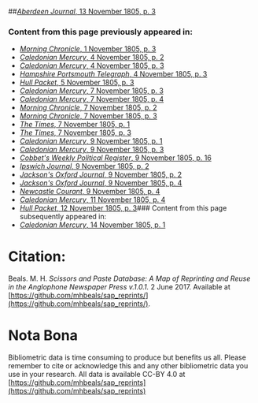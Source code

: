 ##[*Aberdeen Journal*, 13 November 1805, p. 3](https://mhbeals.github.io/sap_html/Aberdeen-Journal/Aberdeen-Journal-13-November-1805-p-3)

### Content from this page previously appeared in:
+ [*Morning Chronicle*, 1 November 1805, p. 3](https://mhbeals.github.io/sap_html/Morning-Chronicle/Morning-Chronicle-1-November-1805-p-3)
+ [*Caledonian Mercury*, 4 November 1805, p. 2](https://mhbeals.github.io/sap_html/Caledonian-Mercury/Caledonian-Mercury-4-November-1805-p-2)
+ [*Caledonian Mercury*, 4 November 1805, p. 3](https://mhbeals.github.io/sap_html/Caledonian-Mercury/Caledonian-Mercury-4-November-1805-p-3)
+ [*Hampshire Portsmouth Telegraph*, 4 November 1805, p. 3](https://mhbeals.github.io/sap_html/Hampshire-Portsmouth-Telegraph/Hampshire-Portsmouth-Telegraph-4-November-1805-p-3)
+ [*Hull Packet*, 5 November 1805, p. 3](https://mhbeals.github.io/sap_html/Hull-Packet/Hull-Packet-5-November-1805-p-3)
+ [*Caledonian Mercury*, 7 November 1805, p. 3](https://mhbeals.github.io/sap_html/Caledonian-Mercury/Caledonian-Mercury-7-November-1805-p-3)
+ [*Caledonian Mercury*, 7 November 1805, p. 4](https://mhbeals.github.io/sap_html/Caledonian-Mercury/Caledonian-Mercury-7-November-1805-p-4)
+ [*Morning Chronicle*, 7 November 1805, p. 2](https://mhbeals.github.io/sap_html/Morning-Chronicle/Morning-Chronicle-7-November-1805-p-2)
+ [*Morning Chronicle*, 7 November 1805, p. 3](https://mhbeals.github.io/sap_html/Morning-Chronicle/Morning-Chronicle-7-November-1805-p-3)
+ [*The Times*, 7 November 1805, p. 1](https://mhbeals.github.io/sap_html/The-Times/The-Times-7-November-1805-p-1)
+ [*The Times*, 7 November 1805, p. 3](https://mhbeals.github.io/sap_html/The-Times/The-Times-7-November-1805-p-3)
+ [*Caledonian Mercury*, 9 November 1805, p. 1](https://mhbeals.github.io/sap_html/Caledonian-Mercury/Caledonian-Mercury-9-November-1805-p-1)
+ [*Caledonian Mercury*, 9 November 1805, p. 3](https://mhbeals.github.io/sap_html/Caledonian-Mercury/Caledonian-Mercury-9-November-1805-p-3)
+ [*Cobbet's Weekly Political Register*, 9 November 1805, p. 16](https://mhbeals.github.io/sap_html/Cobbet's-Weekly-Political-Register/Cobbet's-Weekly-Political-Register-9-November-1805-p-16)
+ [*Ipswich Journal*, 9 November 1805, p. 2](https://mhbeals.github.io/sap_html/Ipswich-Journal/Ipswich-Journal-9-November-1805-p-2)
+ [*Jackson's Oxford Journal*, 9 November 1805, p. 2](https://mhbeals.github.io/sap_html/Jackson's-Oxford-Journal/Jackson's-Oxford-Journal-9-November-1805-p-2)
+ [*Jackson's Oxford Journal*, 9 November 1805, p. 4](https://mhbeals.github.io/sap_html/Jackson's-Oxford-Journal/Jackson's-Oxford-Journal-9-November-1805-p-4)
+ [*Newcastle Courant*, 9 November 1805, p. 4](https://mhbeals.github.io/sap_html/Newcastle-Courant/Newcastle-Courant-9-November-1805-p-4)
+ [*Caledonian Mercury*, 11 November 1805, p. 4](https://mhbeals.github.io/sap_html/Caledonian-Mercury/Caledonian-Mercury-11-November-1805-p-4)
+ [*Hull Packet*, 12 November 1805, p. 3](https://mhbeals.github.io/sap_html/Hull-Packet/Hull-Packet-12-November-1805-p-3)### Content from this page subsequently appeared in:
+ [*Caledonian Mercury*, 14 November 1805, p. 1](https://mhbeals.github.io/sap_html/Caledonian-Mercury/Caledonian-Mercury-14-November-1805-p-1)
                    
# Citation: 

Beals. M. H. *Scissors and Paste Database: A Map of Reprinting and Reuse in the Anglophone Newspaper Press v.1.0.1.* 2 June 2017. Available at [https://github.com/mhbeals/sap_reprints/](https://github.com/mhbeals/sap_reprints/). 
                    
# Nota Bona

Bibliometric data is time consuming to produce but benefits us all. Please remember to cite or acknowledge this and any other bibliometric data you use in your research. All data is available CC-BY 4.0 at [https://github.com/mhbeals/sap_reprints](https://github.com/mhbeals/sap_reprints)